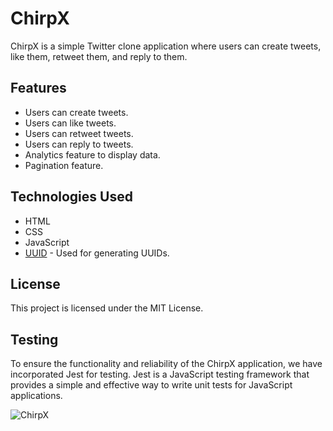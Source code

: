 # ChirpX

ChirpX is a simple Twitter clone application where users can create tweets, like them, retweet them, and reply to them.

## Features

- Users can create tweets.
- Users can like tweets.
- Users can retweet tweets.
- Users can reply to tweets.
- Analytics feature to display data.
- Pagination feature.

## Technologies Used

- HTML
- CSS
- JavaScript
- [UUID](https://www.npmjs.com/package/uuid) - Used for generating UUIDs.

## License

This project is licensed under the MIT License. 

## Testing

To ensure the functionality and reliability of the ChirpX application, we have incorporated Jest for testing. Jest is a JavaScript testing framework that provides a simple and effective way to write unit tests for JavaScript applications.



![ChirpX](https://github.com/arzucaner/ChirpX/assets/108270415/8b96a932-7243-4583-a695-895868870595)


